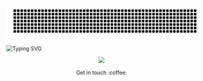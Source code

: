 ![welcome](welcome.svg)

![Typing SVG](https://readme-typing-svg.demolab.com?font=Roboto+bold&weight=800&duration=3000&pause=2000&color=158d4&random=false&width=435&lines=Full-Stack+Web+Developer+(MERN))

<p align="center"> 
  <img src="https://profile-counter.glitch.me/mostakim-h/count.svg" />
</p>

<p align="center">
  Get in touch :coffee:
</p>
<!--- <p align="left"> <img src="https://github-readme-stats.vercel.app/api?username=mostakim-h&show_icons=true&theme=gotham" alt="Mostakim" /> --->
<!---
mostakim-h/mostakim-h is a ✨ special ✨ repository because its `README.md` (this file) appears on your GitHub profile.
You can click the Preview link to take a look at your changes.
--->
